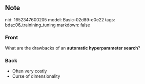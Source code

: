 ## Note
nid: 1652347600205
model: Basic-02d89-e0e22
tags: bda::06_trainining_tuning
markdown: false

### Front
What are the drawbacks of an <b>automatic hyperparameter
search</b>?

### Back
<ul>
  <li>Often very costly
  <li>Curse of dimensionality
</ul>
